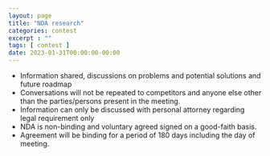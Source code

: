 ```yaml
---
layout: page
title: "NDA research"
categories: contest
excerpt : ""
tags: [ contest ]
date: 2023-01-31T00:00:00-00:00
---
```


* Information shared, discussions on problems and potential solutions and future roadmap
* Conversations will not be repeated to competitors and anyone else other than the parties/persons present in the meeting.
* Information can only be discussed with personal attorney regarding legal requirement only
* NDA is non-binding and voluntary agreed signed on a good-faith basis.
* Agreement will be binding for a period of 180 days including the day of meeting.



